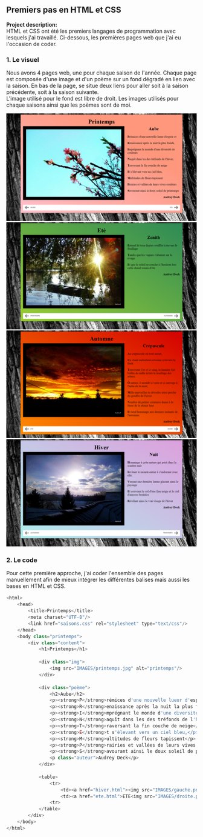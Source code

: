 ## Premiers pas en HTML et CSS

**Project description:**
<br>
HTML et CSS ont été les premiers langages de programmation avec lesquels j'ai travaillé. Ci-dessous, les premières pages web que j'ai eu l'occasion de coder.
<br>

### 1. Le visuel

Nous avons 4 pages web, une pour chaque saison de l'année. Chaque page est composée d'une image et d'un poème sur un fond dégradé en lien avec la saison. En bas de la page, se situe deux liens pour aller soit à la saison précédente, soit à la saison suivante.
<br>
L'image utilisé pour le fond est libre de droit.
Les images utilisés pour chaque saisons ainsi que les poèmes sont de moi.
<br>

<img src="images/saisons/printemps.png"/>
<img src="images/saisons/ete.png"/>
<img src="images/saisons/automne.png"/>
<img src="images/saisons/hiver.png"/>

### 2. Le code

Pour cette première approche, j'ai coder l'ensemble des pages manuellement afin de mieux intégrer les différentes balises mais aussi les bases en HTML et CSS. 

```javascript
<html>
	<head>
		<title>Printemps</title>
		<meta charset="UTF-8"/>
		<link href="saisons.css" rel="stylesheet" type="text/css"/>
	</head>
	<body class="printemps">
		<div class="content">
			<h1>Printemps</h1>
			
			<div class="img">
				<img src="IMAGES/printemps.jpg" alt="printemps"/>
			</div>
			
			<div class="poème">
				<h2>Aube</h2>
				<p><strong>P</strong>rémices d'une nouvelle lueur d'espoir et</p>
				<p><strong>R</strong>enaissance après la nuit la plus froide.</p>
				<p><strong>I</strong>mprégnant le monde d'une diversité de couleurs</p>
				<p><strong>N</strong>aquît dans les des tréfonds de l'hiver;</p>
				<p><strong>T</strong>raversant la fin couche de neige</p>
				<p><strong>E</strong>t s'élevant vers un ciel bleu,</p>
				<p><strong>M</strong>ultitudes de fleurs tapissent</p>
				<p><strong>P</strong>rairies et vallées de leurs vives couleurs</p>
				<p><strong>S</strong>avourant ainsi le doux soleil de printemps</p>
				<p class="auteur">Audrey Deck</p>
			</div>
			
			<table>
				<tr>
					<td><a href="hiver.html"><img src="IMAGES/gauche.png"/>HIVER</a></td>
					<td><a href="ete.html">ETE<img src="IMAGES/droite.png"/></a></td>
				<tr>
			</table>
		</div>
	</body>
</html>
```
